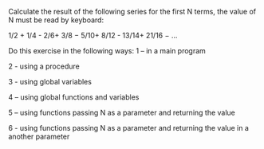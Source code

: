Calculate the result of the following series for the first N terms, the value of N
must be read by keyboard:

1/2 + 1/4 - 2/6+ 3/8 − 5/10+ 8/12 - 13/14+ 21/16 − ...

Do this exercise in the following ways:
1 – in a main program

2 - using a procedure

3 - using global variables

4 – using global functions and variables

5 – using functions passing N as a parameter and returning the value

6 - using functions passing N as a parameter and returning the value in a
another parameter
